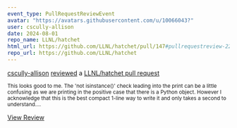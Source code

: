 ```yaml
---
event_type: PullRequestReviewEvent
avatar: "https://avatars.githubusercontent.com/u/10066043?"
user: cscully-allison
date: 2024-08-01
repo_name: LLNL/hatchet
html_url: https://github.com/LLNL/hatchet/pull/147#pullrequestreview-2213849442
repo_url: https://github.com/LLNL/hatchet
---
```


<a href='https://github.com/cscully-allison' target='_blank'>cscully-allison</a> <a href='https://github.com/LLNL/hatchet/pull/147#pullrequestreview-2213849442' target='_blank'>reviewed</a> a <a href='https://github.com/LLNL/hatchet/pull/147' target='_blank'>LLNL/hatchet pull request</a>

<small>This looks good to me. The 'not isinstance()' check leading into the print can be a little confusing as we are printing in the positive case that there is a Python object. However I acknowledge that this is the best compact 1-line way to write it and only takes a second to understand....</small>

<a href='https://github.com/LLNL/hatchet/pull/147#pullrequestreview-2213849442' target='_blank'>View Review</a>